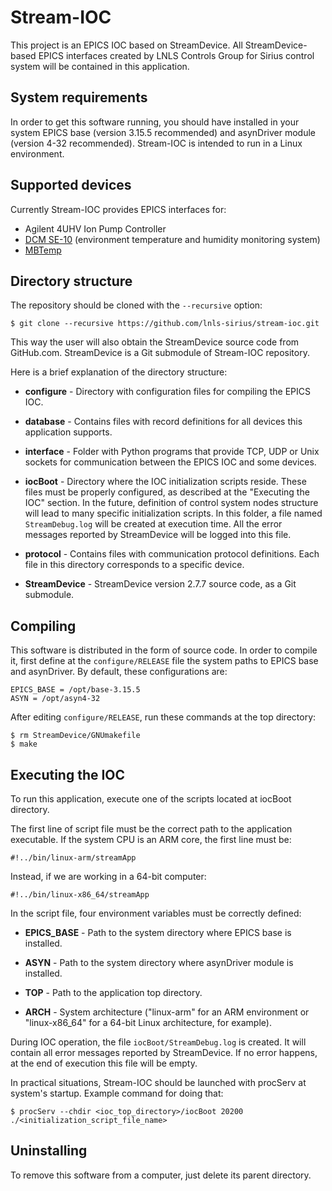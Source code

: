 # Stream-IOC

This project is an EPICS IOC based on StreamDevice. All StreamDevice-based EPICS interfaces created by LNLS Controls Group for Sirius control system will be contained in this application.

## System requirements

In order to get this software running, you should have installed in your system EPICS base (version 3.15.5 recommended) and asynDriver module (version 4-32 recommended). Stream-IOC is intended to run in a Linux environment.

## Supported devices

Currently Stream-IOC provides EPICS interfaces for:

* Agilent 4UHV Ion Pump Controller
* [DCM SE-10](https://dcmtech.com.br/equipamentos-e-sistemas-para-monitorar-temperatura-e-umidade/se-10-monitor-de-ambientes-com-acionamento-de-cargas/) (environment temperature and humidity monitoring system)
* [MBTemp](https://wiki-sirius.lnls.br/mediawiki/index.php/CON:MBTemp)

## Directory structure

The repository should be cloned with the `--recursive` option:

```
$ git clone --recursive https://github.com/lnls-sirius/stream-ioc.git
```

This way the user will also obtain the StreamDevice source code from GitHub.com. StreamDevice is a Git submodule of Stream-IOC repository.

Here is a brief explanation of the directory structure:

* **configure** - Directory with configuration files for compiling the EPICS IOC.

* **database** - Contains files with record definitions for all devices this application supports.

* **interface** - Folder with Python programs that provide TCP, UDP or Unix sockets for communication between the EPICS IOC and some devices.

* **iocBoot** - Directory where the IOC initialization scripts reside. These files must be properly configured, as described at the "Executing the IOC" section. In the future, definition of control system nodes structure will lead to many specific initialization scripts. In this folder, a file named `StreamDebug.log` will be created at execution time. All the error messages reported by StreamDevice will be logged into this file.

* **protocol** - Contains files with communication protocol definitions. Each file in this directory corresponds to a specific device.

* **StreamDevice** - StreamDevice version 2.7.7 source code, as a Git submodule.

## Compiling

This software is distributed in the form of source code. In order to compile it, first define at the `configure/RELEASE` file the system paths to EPICS base and asynDriver. By default, these configurations are:

```
EPICS_BASE = /opt/base-3.15.5
ASYN = /opt/asyn4-32
```

After editing `configure/RELEASE`, run these commands at the top directory:

```
$ rm StreamDevice/GNUmakefile
$ make
```

## Executing the IOC

To run this application, execute one of the scripts located at iocBoot directory.

The first line of script file must be the correct path to the application executable. If the system CPU is an ARM core, the first line must be:

```
#!../bin/linux-arm/streamApp
```

Instead, if we are working in a 64-bit computer:

```
#!../bin/linux-x86_64/streamApp
```

In the script file, four environment variables must be correctly defined:

* **EPICS_BASE** - Path to the system directory where EPICS base is installed.

* **ASYN** - Path to the system directory where asynDriver module is installed.

* **TOP** - Path to the application top directory.

* **ARCH** - System architecture ("linux-arm" for an ARM environment or "linux-x86_64" for a 64-bit Linux architecture, for example).

During IOC operation, the file `iocBoot/StreamDebug.log` is created. It will contain all error messages reported by StreamDevice. If no error happens, at the end of execution this file will be empty.

In practical situations, Stream-IOC should be launched with procServ at system's startup. Example command for doing that:

```
$ procServ --chdir <ioc_top_directory>/iocBoot 20200 ./<initialization_script_file_name>
```

## Uninstalling

To remove this software from a computer, just delete its parent directory.
